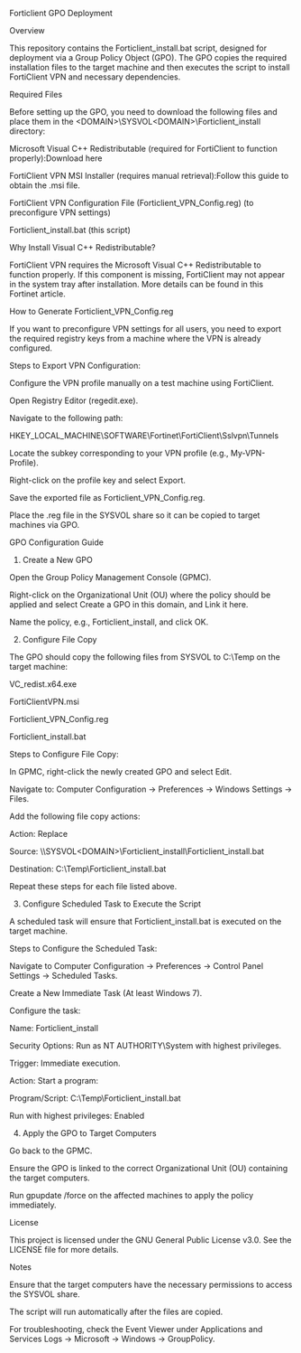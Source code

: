 Forticlient GPO Deployment

Overview

This repository contains the Forticlient_install.bat script, designed for deployment via a Group Policy Object (GPO). The GPO copies the required installation files to the target machine and then executes the script to install FortiClient VPN and necessary dependencies.

Required Files

Before setting up the GPO, you need to download the following files and place them in the \<DOMAIN>\SYSVOL\<DOMAIN>\Forticlient_install directory:

Microsoft Visual C++ Redistributable (required for FortiClient to function properly):Download here

FortiClient VPN MSI Installer (requires manual retrieval):Follow this guide to obtain the .msi file.

FortiClient VPN Configuration File (Forticlient_VPN_Config.reg) (to preconfigure VPN settings)

Forticlient_install.bat (this script)

Why Install Visual C++ Redistributable?

FortiClient VPN requires the Microsoft Visual C++ Redistributable to function properly. If this component is missing, FortiClient may not appear in the system tray after installation. More details can be found in this Fortinet article.

How to Generate Forticlient_VPN_Config.reg

If you want to preconfigure VPN settings for all users, you need to export the required registry keys from a machine where the VPN is already configured.

Steps to Export VPN Configuration:

Configure the VPN profile manually on a test machine using FortiClient.

Open Registry Editor (regedit.exe).

Navigate to the following path:

HKEY_LOCAL_MACHINE\SOFTWARE\Fortinet\FortiClient\Sslvpn\Tunnels

Locate the subkey corresponding to your VPN profile (e.g., My-VPN-Profile).

Right-click on the profile key and select Export.

Save the exported file as Forticlient_VPN_Config.reg.

Place the .reg file in the SYSVOL share so it can be copied to target machines via GPO.

GPO Configuration Guide

1. Create a New GPO

Open the Group Policy Management Console (GPMC).

Right-click on the Organizational Unit (OU) where the policy should be applied and select Create a GPO in this domain, and Link it here.

Name the policy, e.g., Forticlient_install, and click OK.

2. Configure File Copy

The GPO should copy the following files from SYSVOL to C:\Temp on the target machine:

VC_redist.x64.exe

FortiClientVPN.msi

Forticlient_VPN_Config.reg

Forticlient_install.bat

Steps to Configure File Copy:

In GPMC, right-click the newly created GPO and select Edit.

Navigate to: Computer Configuration -> Preferences -> Windows Settings -> Files.

Add the following file copy actions:

Action: Replace

Source: \\<DOMAIN>\SYSVOL\<DOMAIN>\Forticlient_install\Forticlient_install.bat

Destination: C:\Temp\Forticlient_install.bat

Repeat these steps for each file listed above.

3. Configure Scheduled Task to Execute the Script

A scheduled task will ensure that Forticlient_install.bat is executed on the target machine.

Steps to Configure the Scheduled Task:

Navigate to Computer Configuration -> Preferences -> Control Panel Settings -> Scheduled Tasks.

Create a New Immediate Task (At least Windows 7).

Configure the task:

Name: Forticlient_install

Security Options: Run as NT AUTHORITY\System with highest privileges.

Trigger: Immediate execution.

Action: Start a program:

Program/Script: C:\Temp\Forticlient_install.bat

Run with highest privileges: Enabled

4. Apply the GPO to Target Computers

Go back to the GPMC.

Ensure the GPO is linked to the correct Organizational Unit (OU) containing the target computers.

Run gpupdate /force on the affected machines to apply the policy immediately.

License

This project is licensed under the GNU General Public License v3.0. See the LICENSE file for more details.

Notes

Ensure that the target computers have the necessary permissions to access the SYSVOL share.

The script will run automatically after the files are copied.

For troubleshooting, check the Event Viewer under Applications and Services Logs -> Microsoft -> Windows -> GroupPolicy.
